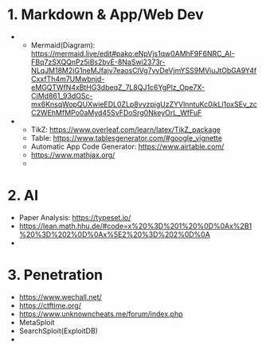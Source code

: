 # 1. Markdown & App/Web Dev
- - Mermaid(Diagram): https://mermaid.live/edit#pako:eNpVjs1qw0AMhF9F6NRC_AI-FBq7zSXQQnPz5iBs2bvE-8NaSwi2373r-NLqJM18M2jG1neMJfajv7eaosClVg7yvDeVjmYSS9MViuJtObGA9Y4fCxxfTh4m7UMwbnjd-eMGQTWfN4xBtHG3dbeqZ_7L8QJ1c6YgPlz_Ope7X-CjMd861_93dOSc-mx6KnsqWopQUXwieEDL0ZLp8vvzpigUzZYVlnntuKc0ikLl1oxSEv_zcC2WEhMfMPo0aMyd45SvFDoSrg0NkeyOrL_WfFuF
- - TikZ: https://www.overleaf.com/learn/latex/TikZ_package
  - Table: https://www.tablesgenerator.com/#google_vignette
  - Automatic App Code Generator: https://www.airtable.com/
  - https://www.mathjax.org/
  - 

# 2. AI
- Paper Analysis: https://typeset.io/
- https://lean.math.hhu.de/#code=x%20%3D%201%20%0D%0Ax%2B1%20%3D%202%0D%0Ax%5E2%20%3D%202%0D%0A
- 

# 3. Penetration
- https://www.wechall.net/
- https://ctftime.org/
- https://www.unknowncheats.me/forum/index.php
- MetaSploit
- SearchSploit(ExploitDB)
- 
